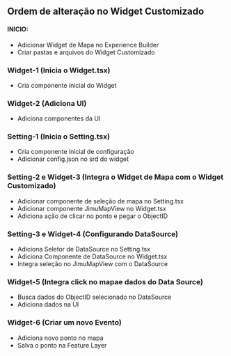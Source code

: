 ## Ordem de alteração no Widget Customizado

#### INICIO: 
- Adicionar Widget de Mapa no Experience Builder
- Criar pastas e arquivos do Widget Customizado

### Widget-1 (Inicia o Widget.tsx)
- Cria componente inicial do Widget

### Widget-2 (Adiciona UI)
- Adiciona componentes da UI

### Setting-1 (Inicia o Setting.tsx)
- Cria componente inicial de configuração
- Adicionar config.json no srd do widget

### Setting-2 e Widget-3 (Integra o Widget de Mapa com o Widget Customizado)
- Adicionar componente de seleção de mapa no Setting.tsx
- Adicionar componente JimuMapView no Widget.tsx
- Adiciona ação de clicar no ponto e pegar o ObjectID

### Setting-3 e Widget-4 (Configurando DataSource)
- Adiciona Seletor de DataSource no Setting.tsx
- Adiciona Componente de DataSource no Widget.tsx
- Integra seleção no JimuMapView com o DataSource 

### Widget-5 (Integra click no mapae dados do Data Source)
- Busca dados do ObjectID selecionado no DataSource
- Adiciona dados na UI

### Widget-6 (Criar um novo Evento)
- Adiciona novo ponto no mapa 
- Salva o ponto na Feature Layer
